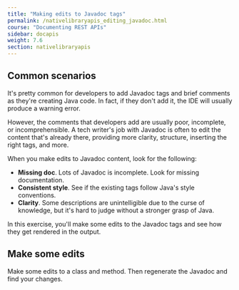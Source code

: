 ```yaml
---
title: "Making edits to Javadoc tags"
permalink: /nativelibraryapis_editing_javadoc.html
course: "Documenting REST APIs"
sidebar: docapis
weight: 7.6
section: nativelibraryapis
---
```


## Common scenarios

It's pretty common for developers to add Javadoc tags and brief comments as they're creating Java code. In fact, if they don't add it, the IDE will usually produce a warning error.

However, the comments that developers add are usually poor, incomplete, or incomprehensible. A tech writer's job with Javadoc is often to edit the content that's already there, providing more clarity, structure, inserting the right tags, and more.

When you make edits to Javadoc content, look for the following:

* **Missing doc**. Lots of Javadoc is incomplete. Look for missing documentation.
* **Consistent style**. See if the existing tags follow Java's style conventions.
* **Clarity**. Some descriptions are unintelligible due to the curse of knowledge, but it's hard to judge without a stronger grasp of Java.

In this exercise, you'll make some edits to the Javadoc tags and see how they get rendered in the output.

## Make some edits

Make some edits to a class and method. Then regenerate the Javadoc and find your changes.

